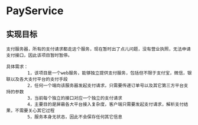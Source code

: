 # PayService

## 实现目标

	支付服务器，所有的支付请求都走这个服务，现在暂时出了点儿问题，没有营业执照，无法申请支付接口，因此该项目暂时暂停。
	
	具体需求：
	        1，该项目是一个web服务，能够独立提供支付服务，包括但不限于支付宝，微信，银联以及各大支付平台的支付手段
	        2，任何一个端向该服务器发起支付请求，只需要传递订单号以及其它第三方平台支持的参数
	        3，当前每个独立的接口对应一个独立的支付请求
	        4，主要目的是屏蔽各大平台接入复杂度，客户端只需要发起支付请求，解析支付结果，不需要关心其它过程
	        5，服务本身无状态，因此不会保存任何其它信息
